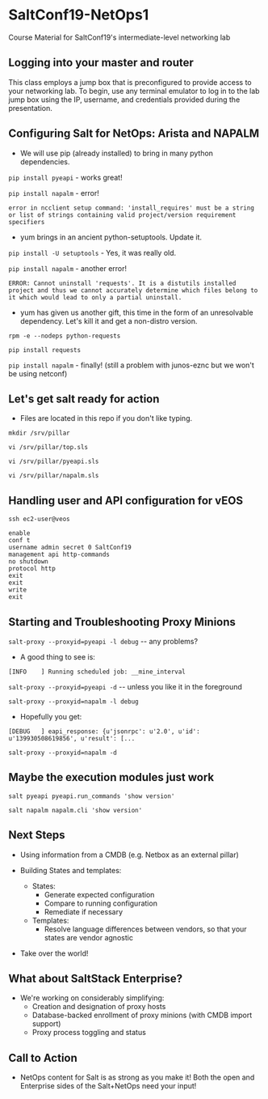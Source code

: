 # SaltConf19-NetOps1

Course Material for SaltConf19's intermediate-level networking lab

## Logging into your master and router

This class employs a jump box that is preconfigured to provide access to your networking lab.  To begin, use any terminal emulator to log in to the lab jump box using the IP, username, and credentials provided during the presentation.

## Configuring Salt for NetOps: Arista and NAPALM

- We will use pip (already installed) to bring in many python dependencies.

`pip install pyeapi` - works great!

`pip install napalm` - error!

```
error in ncclient setup command: 'install_requires' must be a string or list of strings containing valid project/version requirement specifiers
```
    
- yum brings in an ancient python-setuptools.  Update it.

`pip install -U setuptools` - Yes, it was really old.

`pip install napalm` - another error!

```
ERROR: Cannot uninstall 'requests'. It is a distutils installed project and thus we cannot accurately determine which files belong to it which would lead to only a partial uninstall.
```

- yum has given us another gift, this time in the form of an unresolvable dependency.  Let's kill it and get a non-distro version.

`rpm -e --nodeps python-requests`

`pip install requests`

`pip install napalm` - finally! (still a problem with junos-eznc but we won't be using netconf)

## Let's get salt ready for action

- Files are located in this repo if you don't like typing.

`mkdir /srv/pillar`

`vi /srv/pillar/top.sls`

`vi /srv/pillar/pyeapi.sls`

`vi /srv/pillar/napalm.sls`

## Handling user and API configuration for vEOS

`ssh ec2-user@veos`

```
enable
conf t
username admin secret 0 SaltConf19
management api http-commands
no shutdown
protocol http
exit
exit
write
exit
```

## Starting and Troubleshooting Proxy Minions

`salt-proxy --proxyid=pyeapi -l debug` -- any problems?

- A good thing to see is:
```
[INFO    ] Running scheduled job: __mine_interval
```

`salt-proxy --proxyid=pyeapi -d` -- unless you like it in the foreground

`salt-proxy --proxyid=napalm -l debug`

- Hopefully you get:
```
[DEBUG   ] eapi_response: {u'jsonrpc': u'2.0', u'id': u'139930508619856', u'result': [...
```

`salt-proxy --proxyid=napalm -d`

## Maybe the execution modules just work

`salt pyeapi pyeapi.run_commands 'show version'`

`salt napalm napalm.cli 'show version'`

## Next Steps

- Using information from a CMDB (e.g. Netbox as an external pillar)

- Building States and templates:
  - States:
    - Generate expected configuration
    - Compare to running configuration
    - Remediate if necessary
  - Templates:
    - Resolve language differences between vendors, so that your states are vendor agnostic

- Take over the world!

## What about SaltStack Enterprise?

- We're working on considerably simplifying:
  - Creation and designation of proxy hosts
  - Database-backed enrollment of proxy minions (with CMDB import support)
  - Proxy process toggling and status

## Call to Action

- NetOps content for Salt is as strong as you make it!  Both the open and Enterprise sides of the Salt+NetOps need your input!

